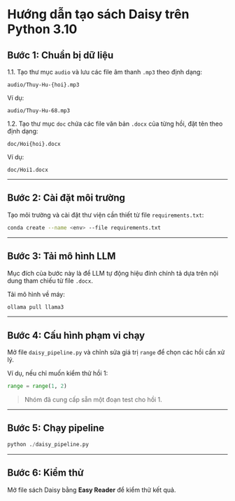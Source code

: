 # Hướng dẫn tạo sách Daisy trên Python 3.10

## Bước 1: Chuẩn bị dữ liệu
1.1. Tạo thư mục `audio` và lưu các file âm thanh `.mp3` theo định dạng:  
```
audio/Thuy-Hu-{hoi}.mp3
```
Ví dụ:  
```
audio/Thuy-Hu-68.mp3
```

1.2. Tạo thư mục `doc` chứa các file văn bản `.docx` của từng hồi, đặt tên theo định dạng:  
```
doc/Hoi{hoi}.docx
```
Ví dụ:  
```
doc/Hoi1.docx
```

---

## Bước 2: Cài đặt môi trường
Tạo môi trường và cài đặt thư viện cần thiết từ file `requirements.txt`:  
```bash
conda create --name <env> --file requirements.txt
```

---

## Bước 3: Tải mô hình LLM
Mục đích của bước này là để LLM tự động hiệu đính chính tả dựa trên nội dung tham chiếu từ file `.docx`.  

Tải mô hình về máy:  
```bash
ollama pull llama3
```

---

## Bước 4: Cấu hình phạm vi chạy
Mở file `daisy_pipeline.py` và chỉnh sửa giá trị `range` để chọn các hồi cần xử lý.  

Ví dụ, nếu chỉ muốn kiểm thử hồi 1:  
```python
range = range(1, 2)
```

> Nhóm đã cung cấp sẵn một đoạn test cho hồi 1.

---

## Bước 5: Chạy pipeline
```python
python ./daisy_pipeline.py
```

---

## Bước 6: Kiểm thử
Mở file sách Daisy bằng **Easy Reader** để kiểm thử kết quả.
